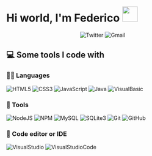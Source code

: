 <h1>Hi world, I'm Federico <img src="https://emojis.slackmojis.com/emojis/images/1547582922/5197/party_blob.gif?1547582922" width="40"/></h1>
<p align="center">
    <img alt="Twitter" src="https://img.shields.io/badge/-@FedeCoelhoV-1DA1F2?style=flat-square&logo=twitter&logoColor=white&link=https://twitter.com/FedeCoelhoV"/>
    <img alt="Gmail" src="https://img.shields.io/badge/-fcoelhovazquez@gmail.com-D14836?style=flat-square&logo=gmail&logoColor=white"/>
</p>

<h2>💻 Some tools I code with</h2>
    <h3>👨‍💻 Languages</h3>
    <p>
        <img alt="HTML5" src="https://img.shields.io/badge/-HTML5-E34F26?style=flat&logo=html5&logoColor=white"/>
        <img alt="CSS3" src="https://img.shields.io/badge/-CSS3-1572B6?style=flat&logo=css3&logoColor=white"/>
        <img alt="JavaScript" src="https://img.shields.io/badge/-JavaScript-F7DF1E?style=flat&logo=javascript&logoColor=black"/>
        <img alt="Java" src="https://img.shields.io/badge/-Java-007396?style=flat&logo=java&logoColor=white"/>
        <img alt="VisualBasic" src="https://cutt.ly/ogNll57"/>
    </p>
    <h3>🧰 Tools</h3>
    <p>
        <img alt="NodeJS" src="https://img.shields.io/badge/-NodeJS-339933?style=flat&logo=node.js&logoColor=white"/>
        <img alt="NPM" src="https://img.shields.io/badge/-NPM-CB3837?style=flat&logo=NPM&logoColor=white"/>
        <img alt="MySQL" src="https://img.shields.io/badge/-MySQL-4479A1?style=flat&logo=mysql&logoColor=white"/>
        <img alt="SQLite3" src="https://img.shields.io/badge/-SQLite-003B57?style=flat&logo=sqlite&logoColor=white"/>
        <img alt="Git" src="https://img.shields.io/badge/-Git-F05032?style=flat&logo=git&logoColor=white"/>
        <img alt="GitHub" src="https://img.shields.io/badge/-GitHub-181717?style=flat&logo=github&logoColor=white"/>
    </p>
    <h3>📝 Code editor or IDE</h3>
    <p>
    <img alt="VisualStudio" src="https://cutt.ly/vgNvlS9"/>
    <img alt="VisualStudioCode" src="https://bit.ly/36t1Mlt"/>
    </p>

<!--
**FedeZet/FedeZet** is a ✨ _special_ ✨ repository because its `README.md` (this file) appears on your GitHub profile.

Here are some ideas to get you started:

- 🔭 I’m currently working on ...
- 🌱 I’m currently learning ...
- 👯 I’m looking to collaborate on ...
- 🤔 I’m looking for help with ...
- 💬 Ask me about ...
- 📫 How to reach me: ...
- 😄 Pronouns: ...
- ⚡ Fun fact: ...
  -->
